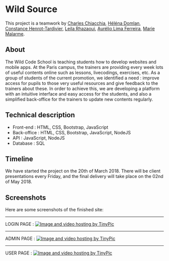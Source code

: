 # Wild Source

This project is a teamwork by <a href="https://github.com/3C2H">Charles Chiacchia</a>, <a href="https://github.com/Lnac">Héléna Domlan</a>, <a href="https://github.com/ConstanceHT">Constance Henrot-Tardivier</a>, <a href="https://github.com/Finskou">Leila Rhazaoui</a>, <a href="https://github.com/shvan7">Aurélio Lima Ferreira</a>, <a href="https://github.com/MarieMalarme">Marie Malarme</a>.


## About
The Wild Code School is teaching students how to develop websites and mobile apps. At the Paris campus, the trainers are providing every week lots of useful contents online such as lessons, livecodings, exercises, etc.
As a group of students of the current promotion, we identified a need : improve access for pupils to those very useful resources and give feedback to the trainers about these. In order to achieve this, we are developing a platform with an intuitive interface and easy access for the students, and also a simplified back-office for the trainers to update new contents regularly.

## Technical description
- Front-end : HTML, CSS, Bootstrap, JavaScript
- Back-office : HTML, CSS, Bootstrap, JavaScript, NodeJS
- API : JavaScript, NodeJS
- Database : SQL

## Timeline
We have started the project on the 20th of March 2018.
There will be client presentations every Friday, and the final delivery will take place on the 02nd of May 2018.

## Screenshots
Here are some screenshots of the finished site:

-----------------------------------------------------------------------------------------------------------------------------
LOGIN PAGE :
<a href="http://fr.tinypic.com?ref=ibxapw" target="_blank"><img src="http://i63.tinypic.com/ibxapw.png" border="0" alt="Image and video hosting by TinyPic"></a>

-----------------------------------------------------------------------------------------------------------------------------
ADMIN PAGE :
<a href="http://fr.tinypic.com?ref=24vnpll" target="_blank"><img src="http://i64.tinypic.com/24vnpll.png" border="0" alt="Image and video hosting by TinyPic"></a>

-----------------------------------------------------------------------------------------------------------------------------
USER PAGE :
<a href="http://fr.tinypic.com?ref=2hdxjd2" target="_blank"><img src="http://i65.tinypic.com/2hdxjd2.png" border="0" alt="Image and video hosting by TinyPic"></a>
